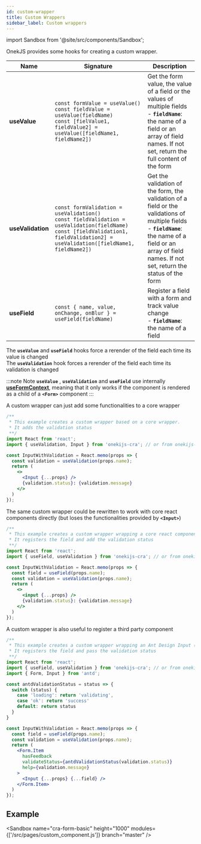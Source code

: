```yaml
---
id: custom-wrapper
title: Custom Wrappers
sidebar_label: Custom wrappers
---
```


import Sandbox from '@site/src/components/Sandbox';

OnekJS provides some hooks for creating a custom wrapper.

| Name              | Signature                                                                                                                                                                               | Description                                                                                                                                                                                                   |
| ----------------- | --------------------------------------------------------------------------------------------------------------------------------------------------------------------------------------- | ------------------------------------------------------------------------------------------------------------------------------------------------------------------------------------------------------------- |
| **useValue**      | `const formValue = useValue()`<br />`const fieldValue = useValue(fieldName)`<br />`const [fielValue1, fieldValue2] = useValue([fieldName1, fieldName2])`                                | Get the form value, the value of a field or the values of multiple fields<br /> - **`fieldName`**: the name of a field or an array of field names. If not set, return the full content of the form         |
| **useValidation** | `const formValidation = useValidation()`<br />`const fieldValidation = useValidation(fieldName)`<br />`const [fieldValidation1, fieldValidation2] = useValidation([fieldName1, fieldName2])` | Get the validation of the form, the validation of a field or the validations of multiple fields<br /> - **`fieldName`**: the name of a field or an array of field names. If not set, return the status of the form | 
| **useField** | `const { name, value, onChange, onBlur } = useField(fieldName)`<br /> | Register a field with a form and track value change<br /> - **`fieldName`**: the name of a field | 

The **`useValue`** and **`useField`** hooks force a rerender of the field each time its value is changed  
The **`useValidation`** hook forces a rerender of the field each time its validation is changed

:::note Note
**`useValue`** , **`useValidation`** and **`useField`** use internally **[useFormContext](./use-form-context)**, meaning that it only works if the component is rendered as a child of a **`<Form>`** component
:::

A custom wrapper can just add some functionalities to a core wrapper

```jsx
/**
 * This example creates a custom wrapper based on a core wrapper.
 * It adds the validation status
 **/
import React from 'react';
import { useValidation, Input } from 'onekijs-cra'; // or from onekijs-next

const InputWithValidation = React.memo(props => {
  const validation = useValidation(props.name);
  return (
    <>
      <Input {...props} />
      {validation.status}: {validation.message}
    </>
  )
});
```

The same custom wrapper could be rewritten to work with core react components directly (but loses the functionalities provided by **`<Input>`**)

```jsx
/**
 * This example creates a custom wrapper wrapping a core react component.
 * It registers the field and add the validation status
 **/
import React from 'react';
import { useField, useValidation } from 'onekijs-cra'; // or from onekijs-next

const InputWithValidation = React.memo(props => {
  const field = useField(props.name);
  const validation = useValidation(props.name);
  return (
    <>
      <input {...props} />
      {validation.status}: {validation.message}
    </>
  )
});
```

A custom wrapper is also useful to register a third party component

```jsx
/**
 * This example creates a custom wrapper wrapping an Ant Design Input (https://ant.design/components/input/).
 * It registers the field and pass the validation status
 **/
import React from 'react';
import { useField, useValidation } from 'onekijs-cra'; // or from onekijs-next
import { Form, Input } from 'antd';

const antdValidationStatus = status => {
  switch (status) {
    case 'loading': return 'validating',
    case 'ok': return 'success'
    default: return status
  }
}

const InputWithValidation = React.memo(props => {
  const field = useField(props.name);
  const validation = useValidation(props.name);
  return (
    <Form.Item
      hasFeedback
      validateStatus={antdValidationStatus(validation.status)}
      help={validation.message}
    >
      <Input {...props} {...field} />
    </Form.Item>
  )
});
```

## Example

<Sandbox
name="cra-form-basic"
height="1000"
modules={['/src/pages/custom_component.js']}
branch="master"
/>
